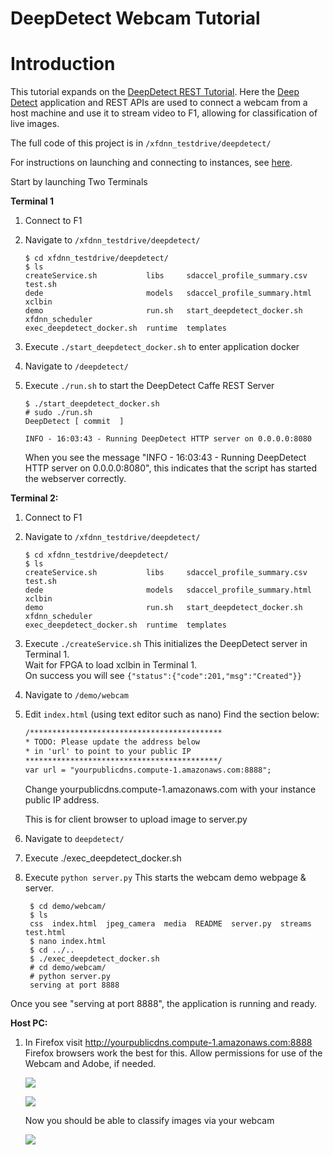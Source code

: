# DeepDetect Webcam Tutorial

# Introduction
This tutorial expands on the [DeepDetect REST Tutorial][]. Here the [Deep Detect][] application and REST APIs are used to connect a webcam from a host machine and use it to stream video to F1, allowing for classification of live images.

The full code of this project is in `/xfdnn_testdrive/deepdetect/`

For instructions on launching and connecting to instances, see [here][].

Start by launching Two Terminals

**Terminal 1**
1. Connect to F1
2. Navigate to `/xfdnn_testdrive/deepdetect/`

	```
	$ cd xfdnn_testdrive/deepdetect/
	$ ls
	createService.sh           libs     sdaccel_profile_summary.csv   test.sh
	dede                       models   sdaccel_profile_summary.html  xclbin
	demo                       run.sh   start_deepdetect_docker.sh    xfdnn_scheduler
	exec_deepdetect_docker.sh  runtime  templates
	```
2. Execute `./start_deepdetect_docker.sh` to enter application docker
3. Navigate to `/deepdetect/`
4. Execute `./run.sh` to start the DeepDetect Caffe REST Server

	```
	$ ./start_deepdetect_docker.sh
	# sudo ./run.sh
	DeepDetect [ commit  ]

	INFO - 16:03:43 - Running DeepDetect HTTP server on 0.0.0.0:8080

	```

	When you see the message "INFO - 16:03:43 - Running DeepDetect HTTP server on 			0.0.0.0:8080", this indicates  that the script has started the webserver correctly.


**Terminal 2:**
1. Connect to F1
2. Navigate to `/xfdnn_testdrive/deepdetect/`

	```
	$ cd xfdnn_testdrive/deepdetect/
	$ ls
	createService.sh           libs     sdaccel_profile_summary.csv   test.sh
	dede                       models   sdaccel_profile_summary.html  xclbin
	demo                       run.sh   start_deepdetect_docker.sh    xfdnn_scheduler
	exec_deepdetect_docker.sh  runtime  templates
	```

3. Execute `./createService.sh`
   This initializes the DeepDetect server in Terminal 1. </br>
	 Wait for FPGA to load xclbin in Terminal 1. </br>
   On success you will see `{"status":{"code":201,"msg":"Created"}}`

4. Navigate to `/demo/webcam`
5. Edit `index.html` (using text editor such as nano)
	Find the section below:
	```html
	/*******************************************
	* TODO: Please update the address below
	* in 'url' to point to your public IP
	*******************************************/
	var url = "yourpublicdns.compute-1.amazonaws.com:8888";
	```
	Change yourpublicdns.compute-1.amazonaws.com with your instance public IP address.


   This is for client browser to upload image to server.py
6. Navigate to `deepdetect/`
7. Execute ./exec_deepdetect_docker.sh
8. Execute `python server.py`
   This starts the webcam demo webpage & server.
   ```
	$ cd demo/webcam/
	$ ls
	css  index.html  jpeg_camera  media  README  server.py  streams  test.html
	$ nano index.html
	$ cd ../..
	$ ./exec_deepdetect_docker.sh
	# cd demo/webcam/
	# python server.py
	serving at port 8888
	```

Once you see "serving at port 8888", the application is running and ready.

**Host PC:**
1. In Firefox visit http://yourpublicdns.compute-1.amazonaws.com:8888
	Firefox browsers work the best for this.
	Allow permissions for use of the Webcam and Adobe, if needed.

	![](img/deepdetect_allow.png)

	![](img/deepdetect_allow_a.png)

	Now you should be able to classify images via your webcam

	![](img/deepdetect_webcam.png)


[here]: launching_instance.md
[DeepDetect REST Tutorial]: deepdetect_rest.md
[Deep Detect]: https://github.com/beniz/deepdetect
